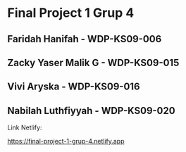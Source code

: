 # Final Project 1 Grup 4
## Faridah Hanifah - WDP-KS09-006
## Zacky Yaser Malik G - WDP-KS09-015
## Vivi Aryska - WDP-KS09-016
## Nabilah Luthfiyyah - WDP-KS09-020
Link Netlify:

https://final-project-1-grup-4.netlify.app
